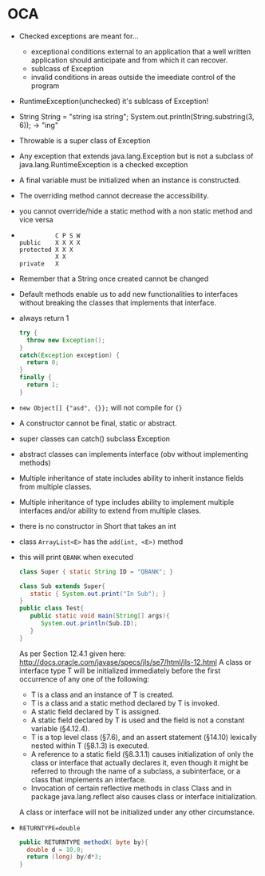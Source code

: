 # OCA

+ Checked exceptions are meant for...
  + exceptional conditions external to an application that a well written application should anticipate and from which it can recover.
  + sublcass of Exception
  + invalid conditions in areas outside the imeediate control of the program
+ RuntimeException(unchecked) it's sublcass of Exception!
+ String String = "string isa string";  System.out.println(String.substring(3, 6)); -> "ing"
+ Throwable is a super class of Exception
+ Any exception that extends java.lang.Exception but is not a subclass of java.lang.RuntimeException is a checked exception
+ A final variable must be initialized when an instance is constructed.
+ The overriding method cannot decrease the accessibility.
+ you cannot override/hide a static method with a non static method and vice versa

+ 
  ```
            C P S W
  public    X X X X
  protected X X X
            X X
  private   X
  ```
+ Remember that a String once created cannot be changed
+ Default methods enable us to add new functionalities to interfaces without breaking the classes that implements that interface.
+ always return 1
  ```java
  try {
    throw new Exception();
  }
  catch(Exception exception) {
    return 0;
  }
  finally {
    return 1;
  }
  ```
+ ```new Object[] {"asd", {}};``` will not compile for ```{}```
+ A constructor cannot be final, static or abstract.
+ super classes can catch() subclass Exception
+ abstract classes can implements interface (obv without implementing methods)
+ Multiple inheritance of state includes ability to inherit instance fields from multiple classes.
+ Multiple inheritance of type includes ability to implement multiple interfaces and/or ability to extend from multiple clases.
+ there is no constructor in Short that takes an int
+ class ```ArrayList<E>``` has the ```add(int, <E>)``` method
+ this will print ```QBANK``` when executed
  ```java
  class Super { static String ID = "QBANK"; }
  
  class Sub extends Super{
     static { System.out.print("In Sub"); }
  }
  public class Test{
     public static void main(String[] args){
        System.out.println(Sub.ID);
     }
  }
  ```
  As per Section 12.4.1 given here: http://docs.oracle.com/javase/specs/jls/se7/html/jls-12.html
  A class or interface type T will be initialized immediately before the first occurrence of any one of the following:
  + T is a class and an instance of T is created.
  + T is a class and a static method declared by T is invoked.
  + A static field declared by T is assigned.
  + A static field declared by T is used and the field is not a constant variable (§4.12.4).
  + T is a top level class (§7.6), and an assert statement (§14.10) lexically nested within T (§8.1.3) is executed.
  + A reference to a static field (§8.3.1.1) causes initialization of only the class or interface that actually declares it, even though it might be referred to through the name of a subclass, a subinterface, or a class that implements an interface.
  + Invocation of certain reflective methods in class Class and in package java.lang.reflect also causes class or interface initialization.
  
  A class or interface will not be initialized under any other circumstance.
+ ```RETURNTYPE=double```
  ```java
  public RETURNTYPE methodX( byte by){
    double d = 10.0;
    return (long) by/d*3;
  }
  ```
